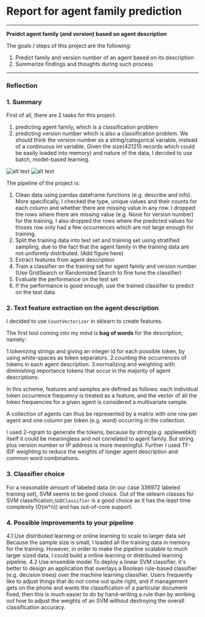 # **Report for agent family prediction**


---

**Preidct agent family (and version) based on agent description**

The goals / steps of this project are the following:
1. Predict family and version number of an agent based on its description
2. Summarize findings and thoughts during such process


---

### Reflection

### 1. Summary
First of all, there are 2 tasks for this project:
1. predicting agent family, which is a classification problem
2. predicting version number which is also a classification problem. We should think the version number as a string/categorical variable, instead of a continuous int variable.
Given the size(421215 records which could be easily loaded into memory) and nature of the data, I decided to use batch, model-based learning.

![alt text][family]
![alt text][version]

[family]: https://github.com/energydatasci/browser_family_extraction/blob/master/images/family_countplot.png "Family Distribution in the Data"
[version]: https://github.com/energydatasci/browser_family_extraction/blob/master/images/version_countplot.png "version Distribution in the Data"


The pipeline of the project is:
1. Clean data using pandas dataframe functions (e.g. describe and info). More specifically, I checked the type, unique values and their counts for each column and whether there
are missing value in any row. I dropped the rows where there are missing value (e.g. None for version number) for the training. I also dropped the rows where the predicted values for thoses row only had a few occurrences which
are not large enough for training.
2. Split the training data into test set and training set using stratified sampling, due to the fact that the agent family in the training data are not uniformly distributed. (Add figure here)
3. Extract features from agent description
4. Train a classifier on the training set for agent family and version number (Use GridSearch or Randomized Search to fine tune the classifier)
5. Evaluate the performance on the test set
6. If the performance is good enough, use the trained classifier to predict on the test data


### 2. Text feature extraction on the agent description

I decided to use  `CountVectorizer` in sklearn to create features.

The first tool coming into my mind is **bag of words** for the description, namely:

1.tokenizing strings and giving an integer id for each possible token,  by using white-spaces as token separators.
2.counting the occurrences of tokens in each agent description.
3.normalizing and weighting with diminishing importance tokens that occur in the majority of agent descriptions.

In this scheme, features and samples are defined as follows:
each individual token occurrence frequency is treated as a feature, and the vector of all the token frequencies for a given agent is considered a multivariate sample.

A collection of agents can thus be represented by a matrix with one row per agent and one column per token (e.g. word) occurring in the collection.

I used 2-ngram to generate the tokens, because by string(e.g. applewebkit) itself it could be meaningless and not correlated to agent family.
But string plus version number or IP address is more meaningful. Further I used TF-IDF weighting to reduce the weights of longer agent description and common word combinations.

### 3. Classifier choice
For a reasonable amount of labeled data (in our case 336972 labeled training set), SVM seems to be good choice. Out of the sklearn classes
for SVM classification,`SGDClassifier` is a good choice as it has the least time complexity (O(m*n)) and has out-of-core support.


### 4. Possible improvements to your pipeline
4.1 Use distributed learning or online learning to scale to larger data set
Because the sample size is small, I loaded all the training data in memory for the training. However, in order to make the pipeline scalable to
much larger sized data, I could build a online learning or distributed learning pipeline.
4.2 Use ensemble model
To deploy a linear SVM classifier, it's better to design an application that overlays a Boolean rule-based classifier (e.g. decision trees) over the machine learning classifier.
Users frequently like to adjust things that do not come out quite right, and if management gets on the phone and wants the classification of a particular document fixed,
then this is much easier to do by hand-writing a rule than by working out how to adjust the weights of an SVM without destroying the overall classification accuracy.



